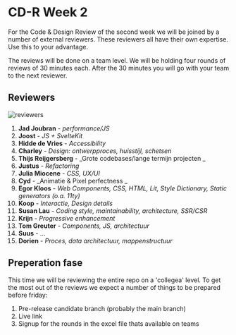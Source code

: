 # CD-R Week 2

For the Code & Design Review of the second week we will be joined by a number of external reviewers. These reviewers all have their own expertise. Use this to your advantage.

The reviews will be done on a team level. We will be holding four rounds of reviews of 30 minutes each. After the 30 minutes you will go with your team to the next reviewer.

## Reviewers

![reviewers](https://github.com/user-attachments/assets/0c3fe336-bb55-4c5d-b040-ecf687f714ec)


1. **Jad Joubran** - _performance/JS_
2. **Joost** - _JS + SvelteKit_ 
3. **Hidde de Vries** - _Accessibility_ 
4. **Charley** - _Design: ontwerpproces, huisstijl, schetsen_
5. **Thijs Reijgersberg** - _Grote codebases/lange termijn projecten _
6. **Justus** - _Refactoring_ 
7. **Julia Miocene** - _CSS, UX/UI_
8. **Cyd** - _Animatie & Pixel perfectness _
9. **Egor Kloos** - _Web Components, CSS, HTML, Lit, Style Dictionary, Static generators (o.a. 11ty)_
10. **Koop** - _Interactie, Design details_
11. **Susan Lau** - _Coding style, maintainability, architecture, SSR/CSR_
12. **Krijn** - _Progressive enhancement_
13. **Tom Greuter** - _Components, JS, architectuur_
14. **Suus** - ...
15. **Dorien** - _Proces, data architectuur, mappenstructuur_

## Preperation fase
This time we will be reviewing the entire repo on a 'collegea' level. To get the most out of the reviews we expect a number of things to be prepared before friday:

1. Pre-release candidate branch (probably the main branch)
2. Live link
3. Signup for the rounds in the excel file thats available on teams

